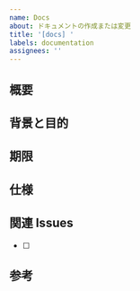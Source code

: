 ```yaml
---
name: Docs
about: ドキュメントの作成または変更
title: '[docs] '
labels: documentation
assignees: ''
---
```


## 概要


## 背景と目的


## 期限


## 仕様


## 関連 Issues

- [ ] 

## 参考
